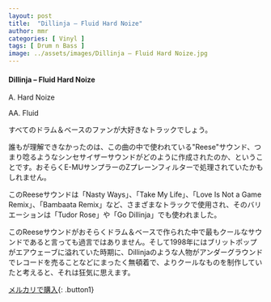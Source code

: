 ```yaml
---
layout: post
title:  "Dillinja – Fluid Hard Noize"
author: mmr
categories: [ Vinyl ]
tags: [ Drum n Bass ]
image: ../assets/images/Dillinja – Fluid Hard Noize.jpg
---
```


#### Dillinja – Fluid Hard Noize

A. Hard Noize

AA. Fluid

すべてのドラム＆ベースのファンが大好きなトラックでしょう。

誰もが理解できなかったのは、この曲の中で使われている"Reese"サウンド、つまり唸るようなシンセサイザーサウンドがどのように作成されたのか、ということです。おそらくE-MUサンプラーのZプレーンフィルターで処理されていたかもしれません。

このReeseサウンドは「Nasty Ways」、「Take My Life」、「Love Is Not a Game Remix」、「Bambaata Remix」など、さまざまなトラックで使用され、そのバリエーションは「Tudor Rose」や「Go Dillinja」でも使われました。

このReeseサウンドがおそらくドラム＆ベースで作られた中で最もクールなサウンドであると言っても過言ではありません。そして1998年にはブリットポップがエアウェーブに溢れていた時期に、Dillinjaのような人物がアンダーグラウンドでレコードを売ることなどにまったく無頓着で、よりクールなものを制作していたと考えると、それは狂気に思えます。

[メルカリで購入](https://jp.mercari.com/item/m77354316625){: .button1}

